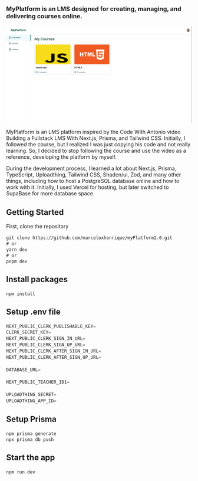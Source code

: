### MyPlatform is an LMS designed for creating, managing, and delivering courses online.

![MyPlatform dashboard page](public/MyPlatform_Dashboard.png)

MyPlatform is an LMS platform inspired by the Code With Antonio video Building a Fullstack LMS With Next.js, Prisma, and Tailwind CSS.
Initially, I followed the course, but I realized I was just copying his code and not really learning. So, I decided to stop following the course and use the video as a reference, developing the platform by myself.

During the development process, I learned a lot about Next.js, Prisma, TypeScript, Uploadthing, Tailwind CSS, Shadcn/ui, Zod, and many other things, including how to host a PostgreSQL database online and how to work with it. Initially, I used Vercel for hosting, but later switched to SupaBase for more database space.

## Getting Started

First, clone the repository

```shell
git clone https://github.com/marceloxhenrique/myPlatform2.0.git
# or
yarn dev
# or
pnpm dev
```

## Install packages

```shell
npm install
```

## Setup .env file

```js
NEXT_PUBLIC_CLERK_PUBLISHABLE_KEY=
CLERK_SECRET_KEY=
NEXT_PUBLIC_CLERK_SIGN_IN_URL=
NEXT_PUBLIC_CLERK_SIGN_UP_URL=
NEXT_PUBLIC_CLERK_AFTER_SIGN_IN_URL=
NEXT_PUBLIC_CLERK_AFTER_SIGN_UP_URL=

DATABASE_URL=

NEXT_PUBLIC_TEACHER_ID1=

UPLOADTHING_SECRET=
UPLOADTHING_APP_ID=
```

## Setup Prisma

```shell
npm prisma generate
npx prisma db push
```

## Start the app

```shell
npm run dev
```
